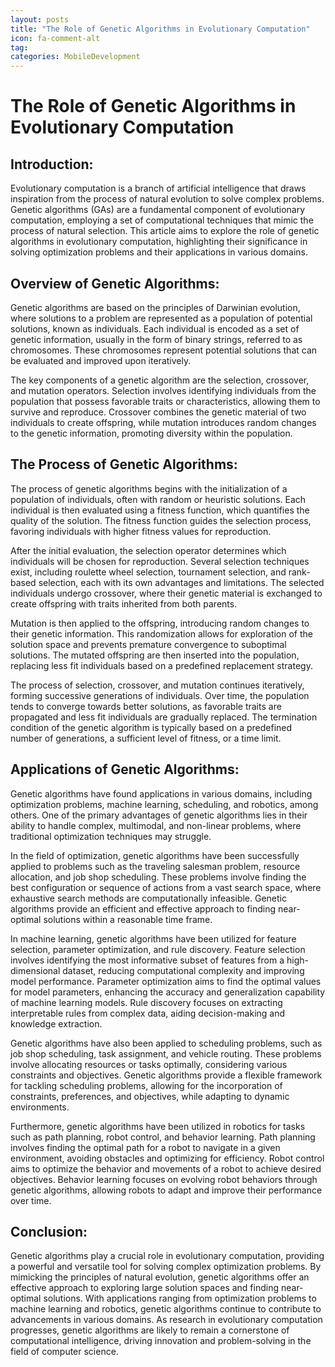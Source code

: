 ```yaml
---
layout: posts
title: "The Role of Genetic Algorithms in Evolutionary Computation"
icon: fa-comment-alt
tag:      
categories: MobileDevelopment
---
```



# The Role of Genetic Algorithms in Evolutionary Computation

## Introduction:

Evolutionary computation is a branch of artificial intelligence that draws inspiration from the process of natural evolution to solve complex problems. Genetic algorithms (GAs) are a fundamental component of evolutionary computation, employing a set of computational techniques that mimic the process of natural selection. This article aims to explore the role of genetic algorithms in evolutionary computation, highlighting their significance in solving optimization problems and their applications in various domains.

## Overview of Genetic Algorithms:

Genetic algorithms are based on the principles of Darwinian evolution, where solutions to a problem are represented as a population of potential solutions, known as individuals. Each individual is encoded as a set of genetic information, usually in the form of binary strings, referred to as chromosomes. These chromosomes represent potential solutions that can be evaluated and improved upon iteratively.

The key components of a genetic algorithm are the selection, crossover, and mutation operators. Selection involves identifying individuals from the population that possess favorable traits or characteristics, allowing them to survive and reproduce. Crossover combines the genetic material of two individuals to create offspring, while mutation introduces random changes to the genetic information, promoting diversity within the population.

## The Process of Genetic Algorithms:

The process of genetic algorithms begins with the initialization of a population of individuals, often with random or heuristic solutions. Each individual is then evaluated using a fitness function, which quantifies the quality of the solution. The fitness function guides the selection process, favoring individuals with higher fitness values for reproduction.

After the initial evaluation, the selection operator determines which individuals will be chosen for reproduction. Several selection techniques exist, including roulette wheel selection, tournament selection, and rank-based selection, each with its own advantages and limitations. The selected individuals undergo crossover, where their genetic material is exchanged to create offspring with traits inherited from both parents.

Mutation is then applied to the offspring, introducing random changes to their genetic information. This randomization allows for exploration of the solution space and prevents premature convergence to suboptimal solutions. The mutated offspring are then inserted into the population, replacing less fit individuals based on a predefined replacement strategy.

The process of selection, crossover, and mutation continues iteratively, forming successive generations of individuals. Over time, the population tends to converge towards better solutions, as favorable traits are propagated and less fit individuals are gradually replaced. The termination condition of the genetic algorithm is typically based on a predefined number of generations, a sufficient level of fitness, or a time limit.

## Applications of Genetic Algorithms:

Genetic algorithms have found applications in various domains, including optimization problems, machine learning, scheduling, and robotics, among others. One of the primary advantages of genetic algorithms lies in their ability to handle complex, multimodal, and non-linear problems, where traditional optimization techniques may struggle.

In the field of optimization, genetic algorithms have been successfully applied to problems such as the traveling salesman problem, resource allocation, and job shop scheduling. These problems involve finding the best configuration or sequence of actions from a vast search space, where exhaustive search methods are computationally infeasible. Genetic algorithms provide an efficient and effective approach to finding near-optimal solutions within a reasonable time frame.

In machine learning, genetic algorithms have been utilized for feature selection, parameter optimization, and rule discovery. Feature selection involves identifying the most informative subset of features from a high-dimensional dataset, reducing computational complexity and improving model performance. Parameter optimization aims to find the optimal values for model parameters, enhancing the accuracy and generalization capability of machine learning models. Rule discovery focuses on extracting interpretable rules from complex data, aiding decision-making and knowledge extraction.

Genetic algorithms have also been applied to scheduling problems, such as job shop scheduling, task assignment, and vehicle routing. These problems involve allocating resources or tasks optimally, considering various constraints and objectives. Genetic algorithms provide a flexible framework for tackling scheduling problems, allowing for the incorporation of constraints, preferences, and objectives, while adapting to dynamic environments.

Furthermore, genetic algorithms have been utilized in robotics for tasks such as path planning, robot control, and behavior learning. Path planning involves finding the optimal path for a robot to navigate in a given environment, avoiding obstacles and optimizing for efficiency. Robot control aims to optimize the behavior and movements of a robot to achieve desired objectives. Behavior learning focuses on evolving robot behaviors through genetic algorithms, allowing robots to adapt and improve their performance over time.

## Conclusion:

Genetic algorithms play a crucial role in evolutionary computation, providing a powerful and versatile tool for solving complex optimization problems. By mimicking the principles of natural evolution, genetic algorithms offer an effective approach to exploring large solution spaces and finding near-optimal solutions. With applications ranging from optimization problems to machine learning and robotics, genetic algorithms continue to contribute to advancements in various domains. As research in evolutionary computation progresses, genetic algorithms are likely to remain a cornerstone of computational intelligence, driving innovation and problem-solving in the field of computer science.